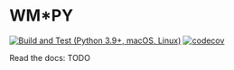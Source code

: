 # WM*PY

[![Build and Test (Python 3.9+, macOS, Linux)](https://github.com/unitn-sml/wmpy/actions/workflows/build-and-test.yml/badge.svg)](https://github.com/unitn-sml/wmpy/actions/workflows/build-and-test.yml)
[![codecov](https://codecov.io/github/unitn-sml/wmpy/branch/main/graph/badge.svg?token=VIN9CAWNZP)](https://codecov.io/github/unitn-sml/wmpy)

Read the docs: TODO
